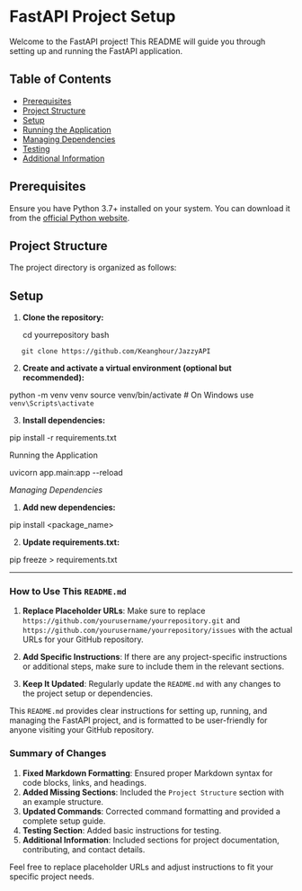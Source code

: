 # FastAPI Project Setup

Welcome to the FastAPI project! This README will guide you through setting up and running the FastAPI application.

## Table of Contents

- [Prerequisites](#prerequisites)
- [Project Structure](#project-structure)
- [Setup](#setup)
- [Running the Application](#running-the-application)
- [Managing Dependencies](#managing-dependencies)
- [Testing](#testing)
- [Additional Information](#additional-information)

## Prerequisites

Ensure you have Python 3.7+ installed on your system. You can download it from the [official Python website](https://www.python.org/downloads/).

## Project Structure

The project directory is organized as follows:


## Setup

1. **Clone the repository:**

   cd yourrepository
bash
```
   git clone https://github.com/Keanghour/JazzyAPI
```
   
2. **Create and activate a virtual environment (optional but recommended):**

python -m venv venv
source venv/bin/activate  # On Windows use `venv\Scripts\activate`

3. **Install dependencies:**

pip install -r requirements.txt


Running the Application

uvicorn app.main:app --reload



*Managing Dependencies*

1. **Add new dependencies:**

pip install <package_name>


2. **Update requirements.txt:**

pip freeze > requirements.txt


----------------------------------------------------------------------------------------------------------


### How to Use This `README.md`

1. **Replace Placeholder URLs**: Make sure to replace `https://github.com/yourusername/yourrepository.git` and `https://github.com/yourusername/yourrepository/issues` with the actual URLs for your GitHub repository.

2. **Add Specific Instructions**: If there are any project-specific instructions or additional steps, make sure to include them in the relevant sections.

3. **Keep It Updated**: Regularly update the `README.md` with any changes to the project setup or dependencies.

This `README.md` provides clear instructions for setting up, running, and managing the FastAPI project, and is formatted to be user-friendly for anyone visiting your GitHub repository.




### Summary of Changes

1. **Fixed Markdown Formatting**: Ensured proper Markdown syntax for code blocks, links, and headings.
2. **Added Missing Sections**: Included the `Project Structure` section with an example structure.
3. **Updated Commands**: Corrected command formatting and provided a complete setup guide.
4. **Testing Section**: Added basic instructions for testing.
5. **Additional Information**: Included sections for project documentation, contributing, and contact details.

Feel free to replace placeholder URLs and adjust instructions to fit your specific project needs.
